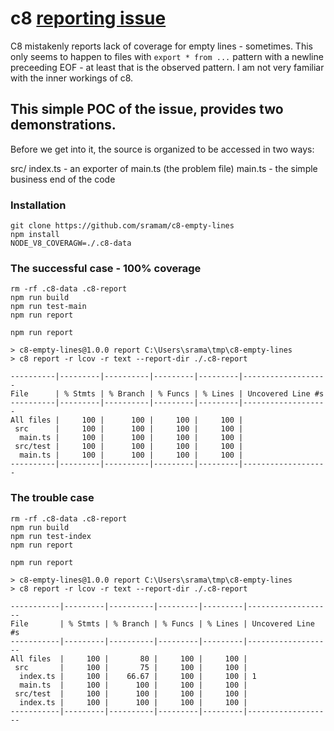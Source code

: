 # c8 [reporting issue](https://github.com/bcoe/c8/issues/112)

C8 mistakenly reports lack of coverage for empty lines - sometimes.
This only seems to happen to files with `export * from ...` pattern
with a newline preceeding EOF - at least that is the observed pattern.
I am not very familiar with the inner workings of c8. 


## This simple POC of the issue, provides two demonstrations.
Before we get into it, the source is organized to be accessed in two ways:

src/
  index.ts         - an exporter of main.ts (the problem file)
  main.ts          - the simple business end of the code


### Installation

```
git clone https://github.com/sramam/c8-empty-lines
npm install
NODE_V8_COVERAGW=./.c8-data

```

### The successful case - 100% coverage

```
rm -rf .c8-data .c8-report
npm run build
npm run test-main
npm run report
```

```
npm run report     

> c8-empty-lines@1.0.0 report C:\Users\srama\tmp\c8-empty-lines
> c8 report -r lcov -r text --report-dir ./.c8-report

----------|---------|----------|---------|---------|-------------------
File      | % Stmts | % Branch | % Funcs | % Lines | Uncovered Line #s
----------|---------|----------|---------|---------|-------------------
All files |     100 |      100 |     100 |     100 |
 src      |     100 |      100 |     100 |     100 |
  main.ts |     100 |      100 |     100 |     100 |
 src/test |     100 |      100 |     100 |     100 |
  main.ts |     100 |      100 |     100 |     100 |
----------|---------|----------|---------|---------|-------------------

```

### The trouble case

```
rm -rf .c8-data .c8-report
npm run build
npm run test-index
npm run report
```

```
npm run report

> c8-empty-lines@1.0.0 report C:\Users\srama\tmp\c8-empty-lines
> c8 report -r lcov -r text --report-dir ./.c8-report

-----------|---------|----------|---------|---------|-------------------
File       | % Stmts | % Branch | % Funcs | % Lines | Uncovered Line #s
-----------|---------|----------|---------|---------|-------------------
All files  |     100 |       80 |     100 |     100 |
 src       |     100 |       75 |     100 |     100 |
  index.ts |     100 |    66.67 |     100 |     100 | 1
  main.ts  |     100 |      100 |     100 |     100 |
 src/test  |     100 |      100 |     100 |     100 |
  index.ts |     100 |      100 |     100 |     100 |
-----------|---------|----------|---------|---------|-------------------
```




